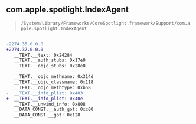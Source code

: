 ## com.apple.spotlight.IndexAgent

> `/System/Library/Frameworks/CoreSpotlight.framework/Support/com.apple.spotlight.IndexAgent`

```diff

-2274.35.0.0.0
+2274.37.0.0.0
   __TEXT.__text: 0x24284
   __TEXT.__auth_stubs: 0x17e0
   __TEXT.__objc_stubs: 0x28e0

   __TEXT.__objc_methname: 0x314d
   __TEXT.__objc_classname: 0x118
   __TEXT.__objc_methtype: 0xb58
-  __TEXT.__info_plist: 0x403
+  __TEXT.__info_plist: 0x40e
   __TEXT.__unwind_info: 0x808
   __DATA_CONST.__auth_got: 0xc00
   __DATA_CONST.__got: 0x128

```

